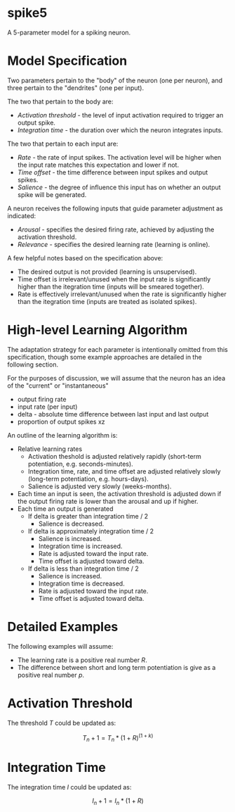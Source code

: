 # spike5

A 5-parameter model for a spiking neuron.

# Model Specification

Two parameters pertain to the "body" of the neuron (one per neuron), and three pertain to the "dendrites" (one per input).

The two that pertain to the body are:

* _Activation threshold_ - the level of input activation required to trigger an output spike.
* _Integration time_ - the duration over which the neuron integrates inputs.

The two that pertain to each input are:

* _Rate_ - the rate of input spikes. The activation level will be higher when the input rate matches this expectation and lower if not.
* _Time offset_ - the time difference between input spikes and output spikes.
* _Salience_ - the degree of influence this input has on whether an output spike will be generated.

A neuron receives the following inputs that guide parameter adjustment as indicated:

* _Arousal_ - specifies the desired firing rate, achieved by adjusting the activation threshold.
* _Relevance_ - specifies the desired learning rate (learning is online).

A few helpful notes based on the specification above:

* The desired output is not provided (learning is unsupervised).
* Time offset is irrelevant/unused when the input rate is significantly higher than the itegration time (inputs will be smeared together).
* Rate is effectively irrelevant/unused when the rate is significantly higher than the itegration time (inputs are treated as isolated spikes).

# High-level Learning Algorithm

The adaptation strategy for each parameter is intentionally omitted from this specification, though some example approaches are detailed in the following section.

For the purposes of discussion, we will assume that the neuron has an idea of the "current" or "instantaneous"

* output firing rate
* input rate (per input)
* delta - absolute time difference between last input and last output
* proportion of output spikes xz

An outline of the learning algorithm is:

* Relative learning rates
    * Activation theshold is adjusted relatively rapidly (short-term potentiation, e.g. seconds-minutes).
    * Integration time, rate, and time offset are adjusted relatively slowly (long-term potentiation, e.g. hours-days).
    * Salience is adjusted very slowly (weeks-months).
* Each time an input is seen, the activation threshold is adjusted down if the output firing rate is lower than the arousal and up if higher.
* Each time an output is generated
    * If delta is greater than integration time / 2
        * Salience is decreased.
    * If delta is approximately integration time / 2
        * Salience is increased.
        * Integration time is increased.
        * Rate is adjusted toward the input rate.
        * Time offset is adjusted toward delta.
    * If delta is less than integration time / 2
        * Salience is increased.
        * Integration time is decreased.
        * Rate is adjusted toward the input rate.
        * Time offset is adjusted toward delta.

# Detailed Examples

The following examples will assume:

* The learning rate is a positive real number $R$.
* The difference between short and long term potentiation is give as a positive real number $p$.

# Activation Threshold

The threshold $T$ could be updated as:

```math
T_n+1 = T_n * (1 + R) ^ (1 + k)
```

# Integration Time

The integration time $I$ could be updated as:

```math
I_n+1 = I_n * (1 + R)
```
